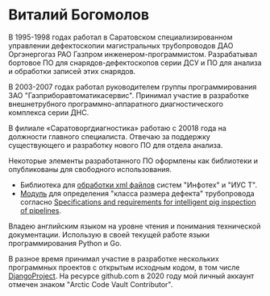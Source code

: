 # Виталий Богомолов

В 1995-1998 годах работал в Саратовском специализированном управлении дефектоскопии магистральных трубопроводов ДАО Оргэнергогаз РАО Газпром инженером-программистом. Разрабатывал бортовое ПО для снарядов-дефектоскопов серии ДСУ и ПО для анализа и обработки записей этих снарядов. 

В 2003-2007 годах работал руководителем группы программирования ЗАО "Газприборавтоматикасервис". Принимал участие в разработке внешнетрубного программно-аппаратного диагностического комплекса серии ДНС.

В филиале «Саратоворгдиагностика» работаю с 20018 года на должности главного специалиста. Отвечаю  за поддержку существующего и разработку нового ПО для отдела анализа.

Некоторые элементы разработанного ПО оформлены как библиотеки и опубликованы для свободного использования.

- Библиотека для [обработки xml файлов](https://github.com/vb64/oeg.infotech.xml) систем "Инфотех" и "ИУС Т".
- [Модуль](https://github.com/vb64/oeg.feature.class) для определения "класса размера дефекта" трубопровода согласно [Specifications and requirements for intelligent pig inspection of pipelines](http://www.iliassociation.org/documents/industry/POF%20specs%20V3_2%20January%202005.pdf).

Владею английским языком на уровне чтения и понимания технической документации. Использую в своей текущей работе языки программирования Python и Go.

В разное время принимал участие в разработке нескольких программных проектов с открытым исходным кодом, в том числе [DjangoProject](https://github.com/django/django/commit/aec4f97555cbfc9d14d698f61d43a478f5911661). На ресурсе github.com в 2020 году мой личный аккаунт отмечен знаком "Arctic Code Vault Contributor".
